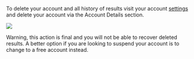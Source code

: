 To delete your account and all history of results visit your account [settings](/dashboard/settings) and delete your account via the Account Details section.

![](https://s3.amazonaws.com/flood-io-support/Flood_IO_2015-02-04_17-38-42.jpg)

Warning, this action is final and you will not be able to recover deleted results. A better option if you are looking to suspend your account is to change to a free account instead.